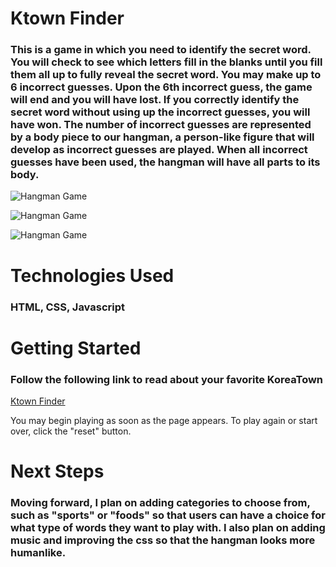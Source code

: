 # Ktown Finder
### This is a game in which you need to identify the secret word. You will check to see which letters fill in the blanks until you fill them all up to fully reveal the secret word.  You may make up to 6 incorrect guesses. Upon the 6th incorrect guess, the game will end and you will have lost. If you correctly identify the secret word without using up the incorrect guesses, you will have won.  The number of incorrect guesses are represented by a body piece to our hangman, a person-like figure that will develop as incorrect guesses are played. When all incorrect guesses have been used, the hangman will have all parts to its body.


![Hangman Game](https://i.imgur.com/XJscA9J.png "Project 1: Hangman Game")

![Hangman Game](https://i.imgur.com/OJLIUsM.png "Winner Screenshot")

![Hangman Game](https://i.imgur.com/BIoUwsg.png "Loser Screenshot")



# Technologies Used
### HTML, CSS, Javascript

# Getting Started
### Follow the following link to read about your favorite KoreaTown
[Ktown Finder](https://project2-ktown.herokuapp.com/)

You may begin playing as soon as the page appears. To play again or start over, click the "reset" button.

# Next Steps
### Moving forward, I plan on adding categories to choose from, such as "sports" or "foods" so that users can have a choice for what type of words they want to play with.  I also plan on adding music and improving the css so that the hangman looks more humanlike.  

